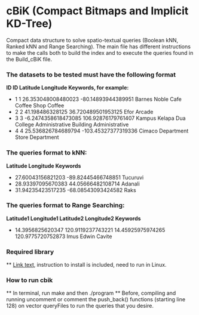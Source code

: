 # cBiK (Compact Bitmaps and Implicit KD-Tree)

Compact data structure to solve spatio-textual queries (Boolean kNN, Ranked kNN and Range Searching).
The main file has different instructions to make the calls both to build the index and to execute the queries found in the Build_cBiK file.

### The datasets to be tested must have the following format

**ID ID Latitude Longitude Keywords, for example:**

* 1 1 26.353048008480023 -80.14893944389951 Barnes Noble Cafe Coffee Shop Coffee
* 2 2 41.198486328125 36.720489501953125 Efor Arcade
* 3 3 -6.2474358618473085 106.92876179761407 Kampus Kelapa Dua College Administrative Building Administrative
* 4 4 25.536826784689794 -103.45327377319336 Cimaco Department Store Department

### The queries format to kNN:

**Latitude Longitude Keywords**

* 27.60043156821203 -89.82445466748851 Tucuruvi
* 28.93397095670383 44.05666482108714 Adanali
* 31.94235423517235 -68.08543093424582 Raks

### The queries format to Range Searching:

**Latitude1 Longitude1 Latitude2 Longitude2 Keywords**

* 14.3956825620347 120.9119237743221 14.45925975974265 120.9775720752873 Imus Edwin Cavite

### Required library
** [Link text]([sdsl-lite](https://github.com/simongog/sdsl-lite)), instruction to install is included, need to run in Linux.

### How to run cbik
** In terminal, run make and then ./program
** Before, compiling and running uncomment or comment the push_back() functions (starting line 128) on vector queryFiles to run the queries that you desire.


